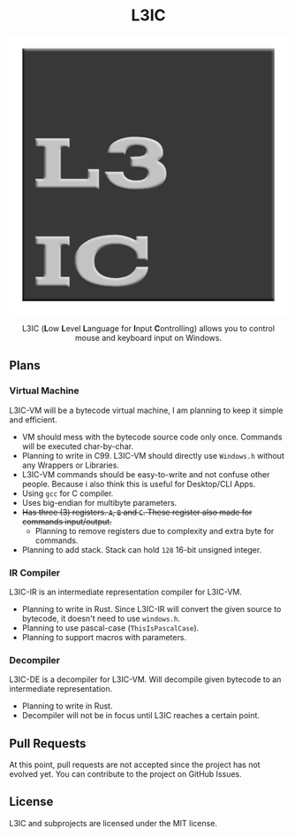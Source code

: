 <div align="center">

# L3IC

![Logo](/assets/l3ic.png)

L3IC (**L**ow **L**evel **L**anguage for **I**nput **C**ontrolling) allows you to control mouse and keyboard input on Windows.

</div>

## Plans

### Virtual Machine

L3IC-VM will be a bytecode virtual machine, I am planning to keep it simple and efficient.

- VM should mess with the bytecode source code only once. Commands will be executed char-by-char.
- Planning to write in C99. L3IC-VM should directly use `Windows.h` without any Wrappers or Libraries.
- L3IC-VM commands should be easy-to-write and not confuse other people. Because i also think this is useful for Desktop/CLI Apps.
- Using `gcc` for C compiler.
- Uses big-endian for multibyte parameters.
- ~~Has three (3) registers. `A`, `B` and `C`. These register also made for commands input/output.~~
    - Planning to remove registers due to complexity and extra byte for commands.
- Planning to add stack. Stack can hold `128` 16-bit unsigned integer.

### IR Compiler

L3IC-IR is an intermediate representation compiler for L3IC-VM.

- Planning to write in Rust. Since L3IC-IR will convert the given source to bytecode, it doesn't need to use `windows.h`.
- Planning to use pascal-case (`ThisIsPascalCase`).
- Planning to support macros with parameters.

### Decompiler

L3IC-DE is a decompiler for L3IC-VM. Will decompile given bytecode to an intermediate representation.

- Planning to write in Rust.
- Decompiler will not be in focus until L3IC reaches a certain point.

## Pull Requests

At this point, pull requests are not accepted since the project has not evolved yet. You can contribute to the project on GitHub Issues.

## License

L3IC and subprojects are licensed under the MIT license.
